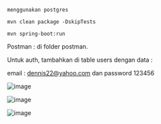 ```
menggunakan postgres
```

```
mvn clean package -DskipTests
```

```
mvn spring-boot:run 
```

Postman : di folder postman. <br/> 

Untuk auth, tambahkan di table users dengan data : <br/>

email : dennis22@yahoo.com dan password 123456 

![image](https://github.com/user-attachments/assets/6bf02508-e062-4752-8bd5-8806d0c20945)

![image](https://github.com/user-attachments/assets/89b37204-23f7-40f0-9e52-ed11359ded97)

![image](https://github.com/user-attachments/assets/bfde2243-abe5-40fe-b3a4-625b5bf29d42)



